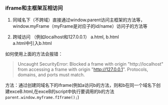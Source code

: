 

### iframe和主框架互相访问

1. 同域名下（不跨域）直接通过window.parent访问主框架的方法等，window.myFrame（myFrame是对应子的id/name）访问子的方法等

2. 跨域访问 （例如localhost和127.0.0.1）
a.html, b.html  
a.html中引入b.html  

如何使用上面的方法会报错：
> Uncaught SecurityError: Blocked a frame with origin "http://localhost" from accessing a frame with origin "http://127.0.0.1". Protocols, domains, and ports must match.

方法：通过创建同域名下的iframe(例如a访问b的方法，则和b在同一个域名下创建exceB.html,在exceB的script中执行要调用的b的方法`parent.window.myframe.fIframe();`)


